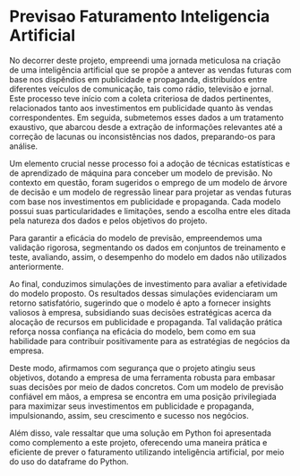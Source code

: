 # Previsao Faturamento Inteligencia Artificial
No decorrer deste projeto, empreendi uma jornada meticulosa na criação de uma inteligência artificial que se propõe a antever as vendas futuras com base nos dispêndios em publicidade e propaganda, distribuídos entre diferentes veículos de comunicação, tais como rádio, televisão e jornal. Este processo teve início com a coleta criteriosa de dados pertinentes, relacionados tanto aos investimentos em publicidade quanto às vendas correspondentes. Em seguida, submetemos esses dados a um tratamento exaustivo, que abarcou desde a extração de informações relevantes até a correção de lacunas ou inconsistências nos dados, preparando-os para análise.

Um elemento crucial nesse processo foi a adoção de técnicas estatísticas e de aprendizado de máquina para conceber um modelo de previsão. No contexto em questão, foram sugeridos o emprego de um modelo de árvore de decisão e um modelo de regressão linear para projetar as vendas futuras com base nos investimentos em publicidade e propaganda. Cada modelo possui suas particularidades e limitações, sendo a escolha entre eles ditada pela natureza dos dados e pelos objetivos do projeto.

Para garantir a eficácia do modelo de previsão, empreendemos uma validação rigorosa, segmentando os dados em conjuntos de treinamento e teste, avaliando, assim, o desempenho do modelo em dados não utilizados anteriormente.

Ao final, conduzimos simulações de investimento para avaliar a efetividade do modelo proposto. Os resultados dessas simulações evidenciaram um retorno satisfatório, sugerindo que o modelo é apto a fornecer insights valiosos à empresa, subsidiando suas decisões estratégicas acerca da alocação de recursos em publicidade e propaganda. Tal validação prática reforça nossa confiança na eficácia do modelo, bem como em sua habilidade para contribuir positivamente para as estratégias de negócios da empresa.

Deste modo, afirmamos com segurança que o projeto atingiu seus objetivos, dotando a empresa de uma ferramenta robusta para embasar suas decisões por meio de dados concretos. Com um modelo de previsão confiável em mãos, a empresa se encontra em uma posição privilegiada para maximizar seus investimentos em publicidade e propaganda, impulsionando, assim, seu crescimento e sucesso nos negócios.

Além disso, vale ressaltar que uma solução em Python foi apresentada como complemento a este projeto, oferecendo uma maneira prática e eficiente de prever o faturamento utilizando inteligência artificial, por meio do uso do dataframe do Python.
